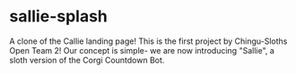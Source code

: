 # sallie-splash
A clone of the Callie landing page!
This is the first project by Chingu-Sloths Open Team 2!
Our concept is simple- we are now introducing "Sallie", a sloth version of the Corgi Countdown Bot. 

